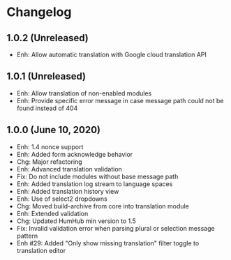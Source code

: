 Changelog
=========

1.0.2 (Unreleased)
------------------
- Enh: Allow automatic translation with Google cloud translation API


1.0.1 (Unreleased)
------------------
- Enh: Allow translation of non-enabled modules
- Enh: Provide specific error message in case message path could not be found instead of 404


1.0.0 (June 10, 2020)
-----------------------
- Enh: 1.4 nonce support
- Enh: Added form acknowledge behavior
- Chg: Major refactoring
- Enh: Advanced translation validation
- Fix: Do not include modules without base message path
- Enh: Added translation log stream to language spaces
- Enh: Added translation history view
- Enh: Use of select2 dropdowns
- Chg: Moved build-archive from core into translation module
- Enh: Extended validation
- Chg: Updated HumHub min version to 1.5
- Fix: Invalid validation error when parsing plural or selection message pattern
- Enh #29: Added "Only show missing translation" filter toggle to translation editor

